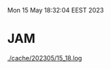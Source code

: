 Mon 15 May 18:32:04 EEST 2023
# JAM
<a href='./cache/202305/15_18.log'>./cache/202305/15_18.log</a>
